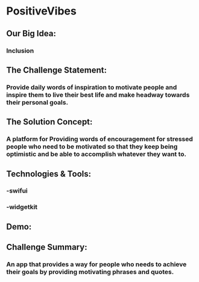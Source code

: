 # PositiveVibes

## Our Big Idea:
### Inclusion

## The Challenge Statement:
### Provide daily words of inspiration to motivate people and inspire them to live their best life  and make headway towards their personal goals.

## The Solution Concept:
### A platform for Providing words of encouragement for stressed people who need to be motivated so that they keep being optimistic and be able to accomplish whatever they want to.

## Technologies & Tools:
### -swifui
### -widgetkit



## Demo:
### 

## Challenge Summary:
### An app that provides a way for people who needs to achieve their goals by providing motivating phrases and quotes.
